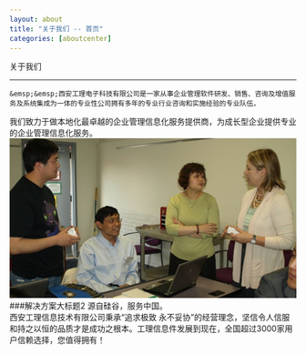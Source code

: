 ```yaml
---
layout: about
title: "关于我们 -- 首页"
categories: [aboutcenter]
---
```

关于我们
<hr>

    &emsp;&emsp;西安工理电子科技有限公司是一家从事企业管理软件研发、销售、咨询及增值服务及系统集成为一体的专业性公司拥有多年的专业行业咨询和实施经验的专业队伍，
我们致力于做本地化最卓越的企业管理信息化服务提供商，为成长型企业提供专业的企业管理信息化服务。
![百度头条](/static/images/pic01.jpg)
###解决方案大标题2
源自硅谷，服务中国。  
西安工理信息技术有限公司秉承“追求极致 永不妥协”的经营理念，坚信令人信服和持之以恒的品质才是成功之根本。工理信息件发展到现在，全国超过3000家用户信赖选择，您值得拥有！
